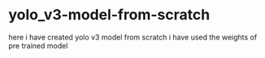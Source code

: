 # yolo_v3-model-from-scratch
here i have created yolo v3 model from scratch 
i have used the weights of pre trained model
